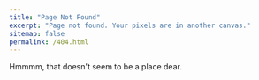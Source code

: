 ```yaml
---
title: "Page Not Found"
excerpt: "Page not found. Your pixels are in another canvas."
sitemap: false
permalink: /404.html
---
```


Hmmmm, that doesn't seem to be a place dear.
